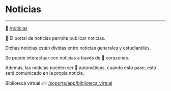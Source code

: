 # Noticias
* * *

🔗 [/noticias](/noticias)

📰 El portal de noticias permite publicar noticias.

Dichas noticias están dividas entre noticias generales y estudiantiles.

Se puede interactuar con noticias a través de 💖 corazones.

Además, las noticias pueden ser 🤖 automáticas, cuando esto pase, esto será comunicado
en la propia noticia.

Biblioteca virtual 👉 [/soporte/app/biblioteca_virtual](/soporte/app/biblioteca_virtual)
